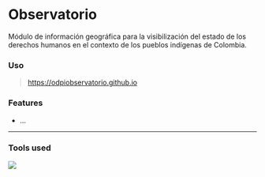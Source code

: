 # Observatorio

Módulo de información geográfica para la visibilización del estado de los derechos humanos en el contexto de los pueblos indígenas de Colombia. 

### Uso

> https://odpiobservatorio.github.io

### Features
- ...

---

### Tools used

<a href="https://skillicons.dev">
  <img src="https://skillicons.dev/icons?i=js,html,css,git,github,vscode&theme=dark" />
</a>
